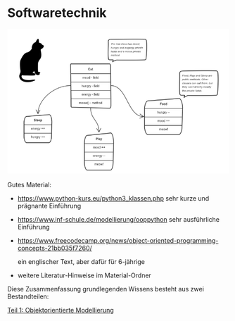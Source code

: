 # Softwaretechnik

![01_OOM](./img/01_OOM.png)



Gutes Material:

- https://www.python-kurs.eu/python3_klassen.php 
  sehr kurze und prägnante Einführung
  
- https://www.inf-schule.de/modellierung/ooppython
  sehr ausführliche Einführung
  
- https://www.freecodecamp.org/news/object-oriented-programming-concepts-21bb035f7260/

  ein englischer Text, aber dafür für 6-jährige

- weitere Literatur-Hinweise im Material-Ordner



Diese Zusammenfassung grundlegenden Wissens besteht aus zwei Bestandteilen:

[Teil 1: Objektorientierte Modellierung](/Softwaretechnik/Objektorientierte_Modellierung.md)




